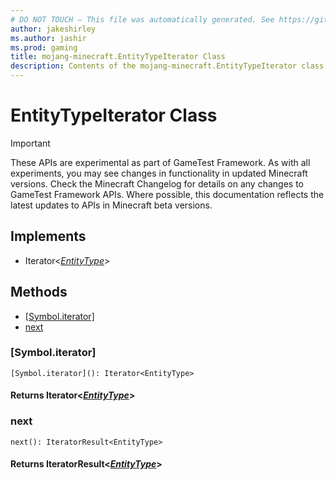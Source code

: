 ```yaml
---
# DO NOT TOUCH — This file was automatically generated. See https://github.com/Mojang/MinecraftScriptingApiDocsGenerator to modify descriptions, examples, etc.
author: jakeshirley
ms.author: jashir
ms.prod: gaming
title: mojang-minecraft.EntityTypeIterator Class
description: Contents of the mojang-minecraft.EntityTypeIterator class.
---
```

# EntityTypeIterator Class
>[!IMPORTANT]
>These APIs are experimental as part of GameTest Framework. As with all experiments, you may see changes in functionality in updated Minecraft versions. Check the Minecraft Changelog for details on any changes to GameTest Framework APIs. Where possible, this documentation reflects the latest updates to APIs in Minecraft beta versions.

## Implements
- Iterator&lt;[*EntityType*](EntityType.md)&gt;

## Methods
- [[Symbol.iterator]](#[symbol.iterator])
- [next](#next)
  
### **[Symbol.iterator]**
`
[Symbol.iterator](): Iterator<EntityType>
`


#### **Returns** Iterator&lt;[*EntityType*](EntityType.md)&gt;
### **next**
`
next(): IteratorResult<EntityType>
`


#### **Returns** IteratorResult&lt;[*EntityType*](EntityType.md)&gt;
